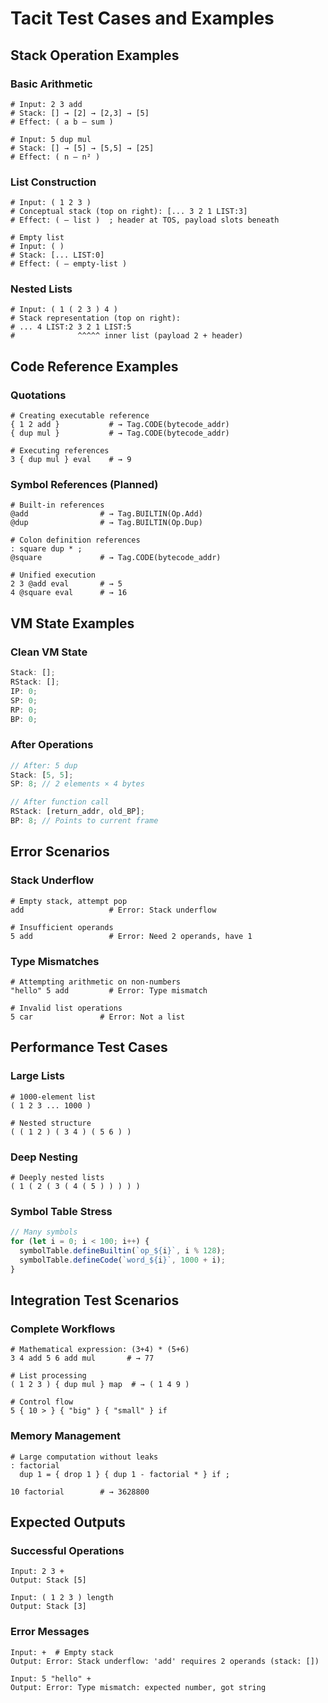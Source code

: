 # Tacit Test Cases and Examples

## Stack Operation Examples

### Basic Arithmetic

```tacit
# Input: 2 3 add
# Stack: [] → [2] → [2,3] → [5]
# Effect: ( a b — sum )

# Input: 5 dup mul
# Stack: [] → [5] → [5,5] → [25]
# Effect: ( n — n² )
```

### List Construction

```tacit
# Input: ( 1 2 3 )
# Conceptual stack (top on right): [... 3 2 1 LIST:3]
# Effect: ( — list )  ; header at TOS, payload slots beneath

# Empty list
# Input: ( )
# Stack: [... LIST:0]
# Effect: ( — empty-list )
```

### Nested Lists

```tacit
# Input: ( 1 ( 2 3 ) 4 )
# Stack representation (top on right):
# ... 4 LIST:2 3 2 1 LIST:5
#              ^^^^^ inner list (payload 2 + header)
```

## Code Reference Examples

### Quotations

```tacit
# Creating executable reference
{ 1 2 add }           # → Tag.CODE(bytecode_addr)
{ dup mul }           # → Tag.CODE(bytecode_addr)

# Executing references
3 { dup mul } eval    # → 9
```

### Symbol References (Planned)

```tacit
# Built-in references
@add                # → Tag.BUILTIN(Op.Add)
@dup                # → Tag.BUILTIN(Op.Dup)

# Colon definition references
: square dup * ;
@square             # → Tag.CODE(bytecode_addr)

# Unified execution
2 3 @add eval       # → 5
4 @square eval      # → 16
```

## VM State Examples

### Clean VM State

```typescript
Stack: [];
RStack: [];
IP: 0;
SP: 0;
RP: 0;
BP: 0;
```

### After Operations

```typescript
// After: 5 dup
Stack: [5, 5];
SP: 8; // 2 elements × 4 bytes

// After function call
RStack: [return_addr, old_BP];
BP: 8; // Points to current frame
```

## Error Scenarios

### Stack Underflow

```tacit
# Empty stack, attempt pop
add                   # Error: Stack underflow

# Insufficient operands
5 add                 # Error: Need 2 operands, have 1
```

### Type Mismatches

```tacit
# Attempting arithmetic on non-numbers
"hello" 5 add         # Error: Type mismatch

# Invalid list operations
5 car               # Error: Not a list
```

## Performance Test Cases

### Large Lists

```tacit
# 1000-element list
( 1 2 3 ... 1000 )

# Nested structure
( ( 1 2 ) ( 3 4 ) ( 5 6 ) )
```

### Deep Nesting

```tacit
# Deeply nested lists
( 1 ( 2 ( 3 ( 4 ( 5 ) ) ) ) )
```

### Symbol Table Stress

```typescript
// Many symbols
for (let i = 0; i < 100; i++) {
  symbolTable.defineBuiltin(`op_${i}`, i % 128);
  symbolTable.defineCode(`word_${i}`, 1000 + i);
}
```

## Integration Test Scenarios

### Complete Workflows

```tacit
# Mathematical expression: (3+4) * (5+6)
3 4 add 5 6 add mul       # → 77

# List processing
( 1 2 3 ) { dup mul } map  # → ( 1 4 9 )

# Control flow
5 { 10 > } { "big" } { "small" } if
```

### Memory Management

```tacit
# Large computation without leaks
: factorial
  dup 1 = { drop 1 } { dup 1 - factorial * } if ;

10 factorial        # → 3628800
```

## Expected Outputs

### Successful Operations

```
Input: 2 3 +
Output: Stack [5]

Input: ( 1 2 3 ) length
Output: Stack [3]
```

### Error Messages

```
Input: +  # Empty stack
Output: Error: Stack underflow: 'add' requires 2 operands (stack: [])

Input: 5 "hello" +
Output: Error: Type mismatch: expected number, got string
```
